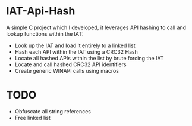 # IAT-Api-Hash
A simple C project which I developed, it leverages API hashing to call and lookup functions within the IAT:

* Look up the IAT and load it entirely to a linked list
* Hash each API within the IAT using a CRC32 Hash
* Locate all hashed APIs within the list by brute forcing the IAT
* Locate and call hashed CRC32 API identifiers
* Create generic WINAPI calls using macros

# TODO
* Obfuscate all string references
* Free linked list
